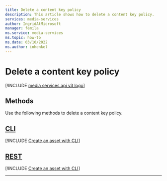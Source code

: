 ```yaml
---
title: Delete a content key policy
description: This article shows how to delete a content key policy.
services: media-services
author: IngridAtMicrosoft
manager: femila 
ms.service: media-services
ms.topic: how-to
ms.date: 03/10/2022
ms.author: inhenkel
---
```


# Delete a content key policy

[!INCLUDE [media services api v3 logo](./includes/v3-hr.md)]

## Methods

Use the following methods to delete a content key policy.

## [CLI](#tab/cli/)

[!INCLUDE [Create an asset with CLI](includes/task-delete-content-key-policy-cli.md)]

## [REST](#tab/rest/)

[!INCLUDE [Create an asset with CLI](includes/task-delete-content-key-policy-rest.md)]

---
